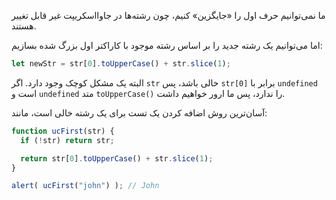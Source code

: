 ما نمی‌توانیم حرف اول را «جایگزین» کنیم، چون رشته‌ها در جاوااسکریپت غیر قابل تغییر هستند.

اما می‌توانیم یک رشته جدید را بر اساس رشته موجود با کاراکتر اول بزرگ شده بسازیم:

```js
let newStr = str[0].toUpperCase() + str.slice(1);
```

البته یک مشکل کوچک وجود دارد. اگر `str` خالی باشد، پس `str[0]` برابر با `undefined` است و `undefined` متد `toUpperCase()` را ندارد، پس ما ارور خواهیم داشت.

آسان‌ترین روش اضافه کردن یک تست برای یک رشته خالی است، مانند:
```js run demo
function ucFirst(str) {
  if (!str) return str;

  return str[0].toUpperCase() + str.slice(1);
}

alert( ucFirst("john") ); // John
```
